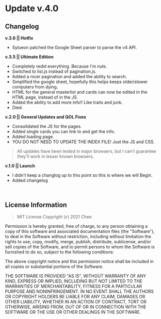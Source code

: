 # Update v.4.0

## Changelog

**v.3.6 || Hotfix**

- Sylueon patched the Google Sheet parser to parse the v4 API.

**v.3.5 || Ultimate Edition**

- Completely redid everything. Because I'm nuts.
- Switched to list.js instead of pagination.js.
- Added a nicer pagination and added the ability to search.
- Simplified the google sheet, hopefully this helps keeps older/slower computers from dying.
- HTML for the general masterlist and cards can now be edited in the HTML page, instead of in the JS.
- Added the ability to add more info!! Like traits and junk.
- Died.

**v.2.0 || General Updates and QOL Fixes**

- Consolidated the JS for the pages.
- Added single cards you can link to and get the info.
- Added loading page.
- YOU DO NOT NEED TO UPDATE THE INDEX FILE! Just the JS and CSS.
> All updates have been tested in major browsers, but I can't guarantee they'll work in lesser known browsers.

**v.1.0 || Launch**

- I didn't keep a changlog up to this point so this is where we will Begin.
- Added changelog

 
## License Information

> MIT License
> Copyright (c) 2021 Chee

Permission is hereby granted, free of charge, to any person obtaining a copy of this software and associated documentation files (the "Software"), to deal in the Software without restriction, including without limitation the rights to use, copy, modify, merge, publish, distribute, sublicense, and/or sell copies of the Software, and to permit persons to whom the Software is furnished to do so, subject to the following conditions:

The above copyright notice and this permission notice shall be included in all copies or substantial portions of the Software.

THE SOFTWARE IS PROVIDED "AS IS", WITHOUT WARRANTY OF ANY KIND, EXPRESS OR IMPLIED, INCLUDING BUT NOT LIMITED TO THE WARRANTIES OF MERCHANTABILITY, FITNESS FOR A PARTICULAR PURPOSE AND NONINFRINGEMENT. IN NO EVENT SHALL THE AUTHORS OR COPYRIGHT HOLDERS BE LIABLE FOR ANY CLAIM, DAMAGES OR OTHER LIABILITY, WHETHER IN AN ACTION OF CONTRACT, TORT OR OTHERWISE, ARISING FROM, OUT OF OR IN CONNECTION WITH THE SOFTWARE OR THE USE OR OTHER DEALINGS IN THE SOFTWARE.
